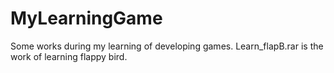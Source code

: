 # MyLearningGame
Some works during my learning of developing games.
Learn_flapB.rar is the work of learning flappy bird.    
